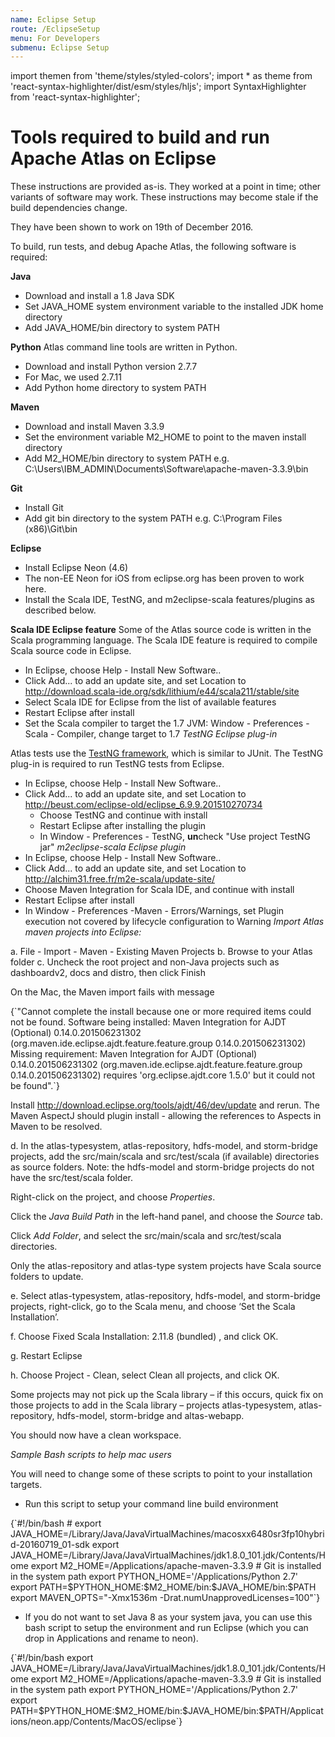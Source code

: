 ```yaml
---
name: Eclipse Setup
route: /EclipseSetup
menu: For Developers
submenu: Eclipse Setup
---
```


import  themen  from 'theme/styles/styled-colors';
import  * as theme  from 'react-syntax-highlighter/dist/esm/styles/hljs';
import SyntaxHighlighter from 'react-syntax-highlighter';

# Tools required to build and run Apache Atlas on Eclipse

These instructions are provided as-is. They worked at a point in time; other variants of software may work. These instructions may become stale if the build dependencies change.

They have been shown to work on 19th of December 2016.

To build, run tests, and debug Apache Atlas, the following software is required:

**Java**
   * Download and install a 1.8 Java SDK
   * Set JAVA_HOME system environment variable to the installed JDK home directory
   * Add JAVA_HOME/bin directory to system PATH

**Python**
Atlas command line tools are written in Python.
   * Download and install Python version 2.7.7
   * For Mac, we used 2.7.11
   * Add Python home directory to system PATH

**Maven**
   * Download and install Maven 3.3.9
   * Set the environment variable M2_HOME to point to the maven install directory
   * Add M2_HOME/bin directory to system PATH e.g. C:\Users\IBM_ADMIN\Documents\Software\apache-maven-3.3.9\bin

**Git**
   * Install Git
   * Add git bin directory to the system PATH e.g. C:\Program Files (x86)\Git\bin

**Eclipse**
* Install Eclipse Neon (4.6)
* The non-EE Neon for iOS from eclipse.org has been proven to work here.
* Install the Scala IDE, TestNG, and m2eclipse-scala features/plugins as described below.

**Scala IDE Eclipse feature**
Some of the Atlas source code is written in the Scala programming language. The Scala IDE feature is required to compile Scala source code in Eclipse.
   * In Eclipse, choose Help - Install New Software..
   * Click Add... to add an update site, and set Location to http://download.scala-ide.org/sdk/lithium/e44/scala211/stable/site
   * Select Scala IDE for Eclipse from the list of available features
   * Restart Eclipse after install
   * Set the Scala compiler to target the 1.7 JVM: Window - Preferences - Scala - Compiler, change target to 1.7
*TestNG Eclipse plug-in*

Atlas tests use the [TestNG framework](http://testng.org/doc/documentation-main.html), which is similar to JUnit. The TestNG plug-in is required to run TestNG tests from Eclipse.
   * In Eclipse, choose Help - Install New Software..
   * Click Add... to add an update site, and set Location to http://beust.com/eclipse-old/eclipse_6.9.9.201510270734
      * Choose TestNG and continue with install
      * Restart Eclipse after installing the plugin
      * In Window - Preferences - TestNG, <b>un</b>check "Use project TestNG jar"
*m2eclipse-scala Eclipse plugin*
   * In Eclipse, choose Help - Install New Software..
   * Click Add... to add an update site, and set Location to http://alchim31.free.fr/m2e-scala/update-site/
   * Choose Maven Integration for Scala IDE, and continue with install
   * Restart Eclipse after install
   * In Window - Preferences -Maven - Errors/Warnings, set Plugin execution not covered by lifecycle configuration to Warning
*Import Atlas maven projects into Eclipse:*

a. File - Import - Maven - Existing Maven Projects b. Browse to your Atlas folder c. Uncheck the root project and non-Java projects such as dashboardv2, docs and distro, then click Finish

On the Mac, the Maven import fails with message

<SyntaxHighlighter wrapLines={true} language="shell" style={theme.dark}>
{`"Cannot complete the install because one or more required items could not be found.
Software being installed: Maven Integration for AJDT (Optional) 0.14.0.201506231302 (org.maven.ide.eclipse.ajdt.feature.feature.group 0.14.0.201506231302)
Missing requirement: Maven Integration for AJDT (Optional) 0.14.0.201506231302 (org.maven.ide.eclipse.ajdt.feature.feature.group 0.14.0.201506231302) requires 'org.eclipse.ajdt.core 1.5.0' but it could not be found".`}
</SyntaxHighlighter>

Install http://download.eclipse.org/tools/ajdt/46/dev/update and rerun. The Maven AspectJ should plugin install - allowing the references to Aspects in Maven to be resolved.

 d. In the atlas-typesystem, atlas-repository, hdfs-model, and storm-bridge projects, add the src/main/scala and src/test/scala (if available) directories as source folders. Note: the hdfs-model and storm-bridge projects do not have the src/test/scala folder.

Right-click on the project, and choose *Properties*.

Click the *Java Build Path* in the left-hand panel, and choose the *Source* tab.

Click *Add Folder*, and select the src/main/scala and src/test/scala directories.

Only the atlas-repository and atlas-type system projects have Scala source folders to update.

e. Select atlas-typesystem, atlas-repository, hdfs-model, and storm-bridge projects, right-click, go to the Scala menu, and choose ‘Set the Scala Installation’.

f. Choose Fixed Scala Installation: 2.11.8 (bundled) , and click OK.

g. Restart Eclipse

h. Choose Project - Clean, select Clean all projects, and click OK.

Some projects may not pick up the Scala library – if this occurs, quick fix on those projects to add in the Scala library – projects atlas-typesystem, atlas-repository, hdfs-model, storm-bridge and altas-webapp.

You should now have a clean workspace.

*Sample Bash scripts to help mac users*

You will need to change some of these scripts to point to your installation targets.
   * Run this script to setup your command line build environment

<SyntaxHighlighter wrapLines={true} language="shell" style={theme.dark}>
{`#!/bin/bash # export JAVA_HOME=/Library/Java/JavaVirtualMachines/macosxx6480sr3fp10hybrid-20160719_01-sdk
export JAVA_HOME=/Library/Java/JavaVirtualMachines/jdk1.8.0_101.jdk/Contents/Home
export M2_HOME=/Applications/apache-maven-3.3.9 # Git is installed in the system path
export PYTHON_HOME='/Applications/Python 2.7'
export PATH=$PYTHON_HOME:$M2_HOME/bin:$JAVA_HOME/bin:$PATH
export MAVEN_OPTS="-Xmx1536m -Drat.numUnapprovedLicenses=100"`}
</SyntaxHighlighter>

   * If you do  not want to set Java 8 as your system java, you can use this  bash script to setup the environment and run Eclipse (which you can drop in Applications and rename to neon).

<SyntaxHighlighter wrapLines={true} language="shell" style={theme.dark}>
{`#!/bin/bash
export JAVA_HOME=/Library/Java/JavaVirtualMachines/jdk1.8.0_101.jdk/Contents/Home
export M2_HOME=/Applications/apache-maven-3.3.9
# Git is installed in the system path
export PYTHON_HOME='/Applications/Python 2.7'
export PATH=$PYTHON_HOME:$M2_HOME/bin:$JAVA_HOME/bin:$PATH/Applications/neon.app/Contents/MacOS/eclipse`}
</SyntaxHighlighter>
